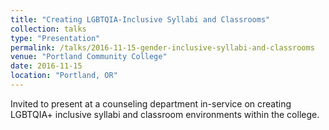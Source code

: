 ```yaml
---
title: "Creating LGBTQIA-Inclusive Syllabi and Classrooms"
collection: talks
type: "Presentation"
permalink: /talks/2016-11-15-gender-inclusive-syllabi-and-classrooms
venue: "Portland Community College"
date: 2016-11-15
location: "Portland, OR"
---
```


Invited to present at a counseling department in-service on creating LGBTQIA+ inclusive syllabi and classroom environments within the college.